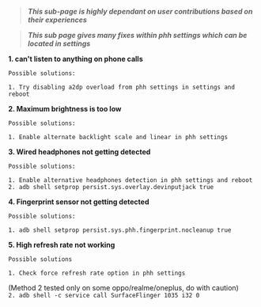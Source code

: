 > ***This sub-page is highly dependant on user contributions based on their experiences***

> ***This sub page gives many fixes within phh settings which can be located in settings***

**1. can't listen to anything on phone calls**

`Possible solutions:`

`1. Try disabling a2dp overload from phh settings in settings and reboot `

**2. Maximum brightness is too low**

`Possible solutions:`

`1. Enable alternate backlight scale and linear in phh settings`

**3. Wired headphones not getting detected**

`Possible solutions:`

`1. Enable alternative headphones detection in phh settings and reboot`  
`2. adb shell setprop persist.sys.overlay.devinputjack true`

**4. Fingerprint sensor not getting detected**

`Possible solutions:`

`1. adb shell setprop persist.sys.phh.fingerprint.nocleanup true`

**5. High refresh rate not working**

`Possible solutions`

`1. Check force refresh rate option in phh settings`  

(Method 2 tested only on some oppo/realme/oneplus, do with caution)  
`2. adb shell -c service call SurfaceFlinger 1035 i32 0`